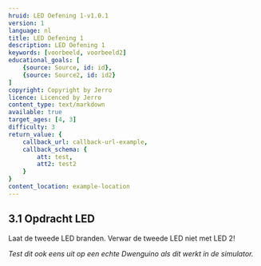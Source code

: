 ```yaml
---
hruid: LED Oefening 1-v1.0.1
version: 1
language: nl
title: LED Oefening 1
description: LED Oefening 1
keywords: [voorbeeld, voorbeeld2]
educational_goals: [
    {source: Source, id: id}, 
    {source: Source2, id: id2}
]
copyright: Copyright by Jerro
licence: Licenced by Jerro
content_type: text/markdown
available: true
target_ages: [4, 3]
difficulty: 3
return_value: {
    callback_url: callback-url-example,
    callback_schema: {
        att: test,
        att2: test2
    }
}
content_location: example-location
---
```


## 3.1 Opdracht LED

Laat de tweede LED branden. Verwar de tweede LED niet met LED 2!

*Test dit ook eens uit op een echte Dwenguino als dit werkt in de simulator.*

